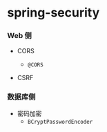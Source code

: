 # spring-security

### Web 侧

* CORS
  * `@CORS`

* CSRF





### 数据库侧

* 密码加密
  * `BCryptPasswordEncoder`